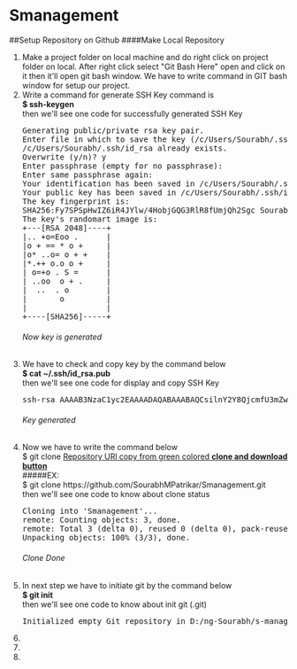 # Smanagement

##Setup Repository on Github
####Make Local Repository
<ol>
<li>Make a project folder on local machine and do right click on project folder on local. After right click select "Git Bash Here" open and click on it then it'll open git bash window. We have to write command in GIT bash window for setup our project.</li>
<li>Write a command for generate SSH Key command is<br>
<b>$ ssh-keygen</b>
<br>
then we'll see one code for successfully generated SSH Key<br>
<pre>Generating public/private rsa key pair.
Enter file in which to save the key (/c/Users/Sourabh/.ssh/id_rsa):
/c/Users/Sourabh/.ssh/id_rsa already exists.
Overwrite (y/n)? y
Enter passphrase (empty for no passphrase):
Enter same passphrase again:
Your identification has been saved in /c/Users/Sourabh/.ssh/id_rsa.
Your public key has been saved in /c/Users/Sourabh/.ssh/id_rsa.pub.
The key fingerprint is:
SHA256:Fy7SPSpHwIZ6iR4JYlw/4HobjGQG3RlR8fUmjQh2Sgc Sourabh@Sourabh-PC
The key's randomart image is:
+---[RSA 2048]----+
|.. +o=Eoo .      |
|o + == * o +     |
|o* ..o= o + +    |
|*.++ o.o o +     |
| o=+o . S =      |
| ..oo  o + .     |
|  ..  . o        |
|       o         |
|                 |
+----[SHA256]-----+
</pre>
<h6>Now key is generated</h6>
</li>
<li>We have to check and copy key by the command below<br><b>$ cat ~/.ssh/id_rsa.pub</b><br>then we'll see one code for display and copy SSH Key<br>
<pre>
ssh-rsa AAAAB3NzaC1yc2EAAAADAQABAAABAQCsilnY2Y8QjcmfU3mZw6aj7fXWJC5IlvaNwhRVQkTB                                                                                                                +f9Zp4z3yP69BzM8TMU0xtCTtYzLTqAQ+tLoUe/TmL1SqajK82i8chBDYAEYjPQDkBDRRyMpTjoxS2v7                                                                                                                /eJ+gOsqI3rXFcsakGxhNSLCyhHZj4auE467v/u5rJevXfJFUUjuZheSdmi0oqdfx09Y6qCzn2VvJgzH                                                                                                                7OGSBUDmIHhmsCLZ+Y4Ylwbmx88Q2yGAJN+bn+ONDlP4SRf8w+UtJzsE8yvXzcfZglEKYy90BUbB2SU5                                                                                                                mjgRP+5r9VcCs84GwjilKqbMCkNzISUUTwToxcrbGsy8QRkYZ3GWRm6NkfNn Sourabh@Sourabh-PC
</pre>
<h6>Key generated</h6>
</li>
<li>Now we have to write the command below<br>$ git clone <u>Repository URl copy from green colored <b>clone and download button</b></u><br>#####EX:<br>$ git clone https://github.com/SourabhMPatrikar/Smanagement.git
<br>then we'll see one code to know about clone status<br>
<pre>
Cloning into 'Smanagement'...
remote: Counting objects: 3, done.
remote: Total 3 (delta 0), reused 0 (delta 0), pack-reused 0
Unpacking objects: 100% (3/3), done.
</pre>
<h6>Clone Done</h6>
</li>
<li>In next step we have to initiate git by the command below
<br><b>$ git init</b>
<br>then we'll see one code to know about init git (.git)<br>
<pre>
Initialized empty Git repository in D:/ng-Sourabh/s-management/.git/
</pre>
</li>
<li></li>
<li></li>
<li></li>
</ol>
